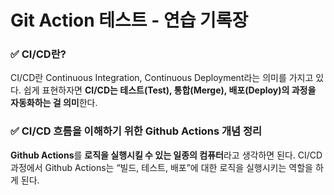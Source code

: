 # Git Action 테스트 - 연습 기록장

### ✅ CI/CD란?

CI/CD란 Continuous Integration, Continuous Deployment라는 의미를 가지고 있다. 쉽게 표현하자면 **CI/CD는 테스트(Test), 통합(Merge), 배포(Deploy)의 과정을 자동화하는 걸 의미**한다.

### ✅ CI/CD 흐름을 이해하기 위한 Github Actions 개념 정리

**Github Actions**를 **로직을 실행시킬 수 있는 일종의 컴퓨터**라고 생각하면 된다. CI/CD 과정에서 Github Actions는 “빌드, 테스트, 배포”에 대한 로직을 실행시키는 역할을 하게 된다. 
